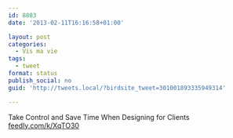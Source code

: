 ```yaml
---
id: 8803
date: '2013-02-11T16:16:58+01:00'

layout: post
categories:
  - Vis ma vie
tags:
  - tweet
format: status
publish_social: no
guid: 'http://tweets.local/?birdsite_tweet=301001893335949314'

---
```


Take Control and Save Time When Designing for Clients [feedly.com/k/XqTO30](http://feedly.com/k/XqTO30)